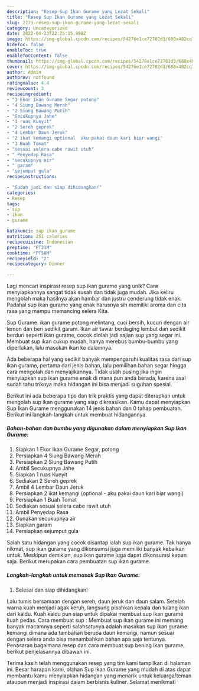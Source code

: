```yaml
---
description: "Resep Sup Ikan Gurame yang Lezat Sekali"
title: "Resep Sup Ikan Gurame yang Lezat Sekali"
slug: 2773-resep-sup-ikan-gurame-yang-lezat-sekali
category: Uncategorized
date: 2022-04-23T22:25:15.998Z
image: https://img-global.cpcdn.com/recipes/54276e1ce72702d3/680x482cq70/sup-ikan-gurame-foto-resep-utama.jpg
hideToc: false
enableToc: true
enableTocContent: false
thumbnail: https://img-global.cpcdn.com/recipes/54276e1ce72702d3/680x482cq70/sup-ikan-gurame-foto-resep-utama.jpg
cover: https://img-global.cpcdn.com/recipes/54276e1ce72702d3/680x482cq70/sup-ikan-gurame-foto-resep-utama.jpg
author: Admin
authorAv: notfound
ratingvalue: 4.4
reviewcount: 3
recipeingredient:
- "1 Ekor Ikan Gurame Segar potong"
- "4 Siung Bawang Merah"
- "2 Siung Bawang Putih"
- "Secukupnya Jahe"
- "1 ruas Kunyit"
- "2 Sereh geprek"
- "4 Lembar Daun Jeruk"
- "2 ikat kemangi optional  aku pakai daun kari biar wangi"
- "1 Buah Tomat"
- "sesuai selera cabe rawit utuh"
- " Penyedap Rasa"
- "secukupnya air"
- " garam"
- "sejumput gula"
recipeinstructions:

- "Sudah jadi dan siap dihidangkan!"
categories:
- Resep
tags:
- sup
- ikan
- gurame

katakunci: sup ikan gurame 
nutrition: 251 calories
recipecuisine: Indonesian
preptime: "PT21M"
cooktime: "PT58M"
recipeyield: "2"
recipecategory: Dinner

---
```





Lagi mencari inspirasi resep sup ikan gurame yang unik? Cara menyiapkannya sangat tidak susah dan tidak juga mudah. Jika keliru mengolah maka hasilnya akan hambar dan justru cenderung tidak enak. Padahal sup ikan gurame yang enak harusnya sih memiliki aroma dan cita rasa yang mampu memancing selera Kita.





Sup Gurame. ikan gurame potong melintang, cuci bersih, kucuri dengan air lemon dan beri sedikit garam. Ikan air tawar berdaging lembut dan sedikit berduri seperti ikan gurame, cocok diolah jadi sajian sup yang segar ini. Membuat sup ikan cukup mudah, hanya merebus bumbu-bumbu yang diperlukan, lalu masukan ikan ke dalamnya.

Ada beberapa hal yang sedikit banyak mempengaruhi kualitas rasa dari sup ikan gurame, pertama dari jenis bahan, lalu pemilihan bahan segar hingga cara mengolah dan menyajikannya. Tidak usah pusing jika ingin menyiapkan sup ikan gurame enak di mana pun anda berada, karena asal sudah tahu triknya maka hidangan ini bisa menjadi suguhan spesial.






Berikut ini ada beberapa tips dan trik praktis yang dapat diterapkan untuk mengolah sup ikan gurame yang siap dikreasikan. Kamu dapat menyiapkan Sup Ikan Gurame menggunakan 14 jenis bahan dan 0 tahap pembuatan. Berikut ini langkah-langkah untuk membuat hidangannya.

<!--inarticleads1-->

##### Bahan-bahan dan bumbu yang digunakan dalam menyiapkan Sup Ikan Gurame:

1. Siapkan 1 Ekor Ikan Gurame Segar, potong
1. Persiapkan 4 Siung Bawang Merah
1. Persiapkan 2 Siung Bawang Putih
1. Ambil Secukupnya Jahe
1. Siapkan 1 ruas Kunyit
1. Sediakan 2 Sereh geprek
1. Ambil 4 Lembar Daun Jeruk
1. Persiapkan 2 ikat kemangi (optional - aku pakai daun kari biar wangi)
1. Persiapkan 1 Buah Tomat
1. Sediakan sesuai selera cabe rawit utuh
1. Ambil  Penyedap Rasa
1. Gunakan secukupnya air
1. Siapkan  garam
1. Persiapkan sejumput gula


Salah satu hidangan yang cocok disantap ialah sup ikan gurame. Tak hanya nikmat, sup ikan gurame yang dikonsumsi juga memiliki banyak kebaikan untuk. Meskipun demikian, sup ikan gurame juga dapat dikonsumsi kapan saja. Berikut merupakan cara pembuatan sup ikan gurame. 

<!--inarticleads2-->

##### Langkah-langkah untuk memasak Sup Ikan Gurame:


1. Selesai dan siap dihidangkan!

Lalu tumis bersamaan dengan sereh, daun jeruk dan daun salam. Setelah warna kuah menjadi agak keruh, langsung pisahkan kepala dan tulang ikan dari kaldu. Kuah kaldu pun siap untuk dipakai membuat sup ikan gurame kuah pedas. Cara membuat sup : Membuat sup ikan gurame ini memang banyak macamnya seperti salahsatunya adalah masakan sup ikan gurame kemangi dimana ada tambahan berupa daun kemangi, namun sesuai dengan selera anda bisa menambahkan bahan apa saja tentunya. Penasaran bagaimana resep dan cara membuat sup bening ikan gurame, berikut penjelasannya dibawah ini. 

Terima kasih telah menggunakan resep yang tim kami tampilkan di halaman ini. Besar harapan kami, olahan Sup Ikan Gurame yang mudah di atas dapat membantu kamu menyiapkan hidangan yang menarik untuk keluarga/teman ataupun menjadi inspirasi dalam berbisnis kuliner. Selamat menikmati
